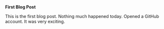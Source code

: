 **First Blog Post**

This is the first blog post. Nothing much happened today. Opened a GitHub account. It was very exciting.
